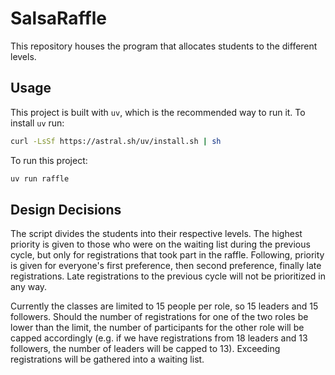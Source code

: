# SalsaRaffle

This repository houses the program that allocates students to the different
levels.

## Usage

This project is built with `uv`, which is the recommended way to run it. To
install `uv` run:

```bash
curl -LsSf https://astral.sh/uv/install.sh | sh
```

To run this project:

```bash
uv run raffle
```

## Design Decisions

The script divides the students into their respective levels. The highest
priority is given to those who were on the waiting list during the previous
cycle, but only for registrations that took part in the raffle. Following,
priority is given for everyone's first preference, then second preference,
finally late registrations. Late registrations to the previous cycle will not
be prioritized in any way.

Currently the classes are limited to 15 people per role, so 15 leaders and 15
followers. Should the number of registrations for one of the two roles be lower
than the limit, the number of participants for the other role will be capped
accordingly (e.g. if we have registrations from 18 leaders and 13 followers,
the number of leaders will be capped to 13). Exceeding registrations will be
gathered into a waiting list.
